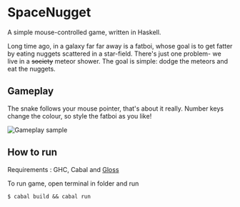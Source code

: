 # SpaceNugget
A simple mouse-controlled game, written in Haskell. 

Long time ago, in a galaxy far far away is a fatboi, whose goal is to get fatter by eating nuggets scattered in a star-field. There's just one problem- we live in a ~~society~~ meteor shower. The goal is simple: dodge the meteors and eat the nuggets.

## Gameplay

The snake follows your mouse pointer, that's about it really. Number keys change the colour, so style the fatboi as you like!

![Gameplay sample](http://pas201.user.srcf.net/wp-content/uploads/2020/09/Screen-Recording-2020-09-14-at-5.gif)

## How to run 

Requirements : GHC, Cabal and [Gloss](https://hackage.haskell.org/package/gloss) 

To run game, open terminal in folder and run 

`$ cabal build && cabal run`
